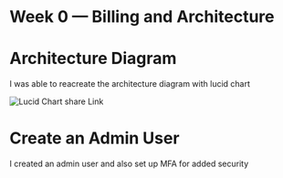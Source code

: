 # Week 0 — Billing and Architecture

# Architecture Diagram 
I was able to reacreate the architecture diagram with lucid chart

![Lucid Chart share Link](https://lucid.app/lucidchart/a6a84a9a-e16c-4617-8b1b-ea8e63971a56/edit?viewport_loc=-111%2C105%2C2091%2C1110%2C0_0&invitationId=inv_604b53a6-736f-4aa8-acec-03368292daa0)

# Create an Admin User
I created an admin user and also set up MFA for added security 
